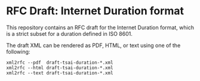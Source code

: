 # RFC Draft: Internet Duration format

This repository contains an RFC draft for the Internet Duration format,
which is a strict subset for a duration defined in ISO 8601.

The draft XML can be rendered as PDF, HTML, or text using one of the following:
```
xml2rfc --pdf  draft-tsai-duration-*.xml
xml2rfc --html draft-tsai-duration-*.xml
xml2rfc --text draft-tsai-duration-*.xml
```